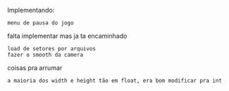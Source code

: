 Implementando:

	menu de pausa do jogo

falta implementar mas ja ta encaminhado

	load de setores por arquivos
	fazer o smooth da camera
	
coisas pra arrumar

	a maioria dos width e height tão em float, era bom modificar pra int